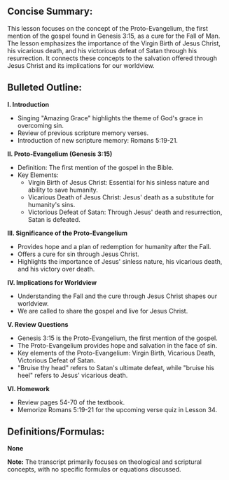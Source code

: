 ## Concise Summary:

This lesson focuses on the concept of the Proto-Evangelium, the first mention of the gospel found in Genesis 3:15, as a cure for the Fall of Man. The lesson emphasizes the importance of the Virgin Birth of Jesus Christ, his vicarious death, and his victorious defeat of Satan through his resurrection. It connects these concepts to the salvation offered through Jesus Christ and its implications for our worldview.

## Bulleted Outline:

**I. Introduction**

-  Singing "Amazing Grace" highlights the theme of God's grace in overcoming sin.
-  Review of previous scripture memory verses.
-  Introduction of new scripture memory: Romans 5:19-21.

**II. Proto-Evangelium (Genesis 3:15)**

-  Definition: The first mention of the gospel in the Bible.
-  Key Elements:
    -  Virgin Birth of Jesus Christ: Essential for his sinless nature and ability to save humanity.
    -  Vicarious Death of Jesus Christ: Jesus' death as a substitute for humanity's sins.
    -  Victorious Defeat of Satan: Through Jesus' death and resurrection, Satan is defeated.

**III. Significance of the Proto-Evangelium**

-  Provides hope and a plan of redemption for humanity after the Fall.
-  Offers a cure for sin through Jesus Christ.
-  Highlights the importance of Jesus' sinless nature, his vicarious death, and his victory over death.

**IV. Implications for Worldview**

-  Understanding the Fall and the cure through Jesus Christ shapes our worldview.
-  We are called to share the gospel and live for Jesus Christ.

**V. Review Questions**

-  Genesis 3:15 is the Proto-Evangelium, the first mention of the gospel.
-  The Proto-Evangelium provides hope and salvation in the face of sin.
-  Key elements of the Proto-Evangelium: Virgin Birth, Vicarious Death, Victorious Defeat of Satan.
-  "Bruise thy head" refers to Satan's ultimate defeat, while "bruise his heel" refers to Jesus' vicarious death.

**VI. Homework**

-  Review pages 54-70 of the textbook.
-  Memorize Romans 5:19-21 for the upcoming verse quiz in Lesson 34.

## Definitions/Formulas:

**None**

**Note:** The transcript primarily focuses on theological and scriptural concepts, with no specific formulas or equations discussed. 


